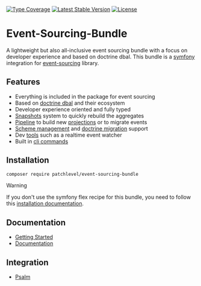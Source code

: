 [![Type Coverage](https://shepherd.dev/github/patchlevel/event-sourcing-bundle/coverage.svg)](https://shepherd.dev/github/patchlevel/event-sourcing-bundle)
[![Latest Stable Version](https://poser.pugx.org/patchlevel/event-sourcing-bundle/v)](//packagist.org/packages/patchlevel/event-sourcing-bundle)
[![License](https://poser.pugx.org/patchlevel/event-sourcing-bundle/license)](//packagist.org/packages/patchlevel/event-sourcing-bundle)

# Event-Sourcing-Bundle

A lightweight but also all-inclusive event sourcing bundle 
with a focus on developer experience and based on doctrine dbal.
This bundle is a [symfony](https://symfony.com/) integration 
for [event-sourcing](https://github.com/patchlevel/event-sourcing) library.

## Features

* Everything is included in the package for event sourcing
* Based on [doctrine dbal](https://github.com/doctrine/dbal) and their ecosystem
* Developer experience oriented and fully typed
* [Snapshots](https://patchlevel.github.io/event-sourcing-bundle-docs/latest/installation/) system to quickly rebuild the aggregates
* [Pipeline](https://patchlevel.github.io/event-sourcing-bundle-docs/latest/pipeline/) to build new [projections](https://patchlevel.github.io/event-sourcing-bundle-docs/latest/projection/) or to migrate events
* [Scheme management](https://patchlevel.github.io/event-sourcing-bundle-docs/latest/store/) and [doctrine migration](https://patchlevel.github.io/event-sourcing-bundle-docs/latest/migration/) support
* Dev [tools](https://patchlevel.github.io/event-sourcing-bundle-docs/latest/watch_server/) such as a realtime event watcher
* Built in [cli commands](https://patchlevel.github.io/event-sourcing-bundle-docs/latest/cli/)

## Installation

```bash
composer require patchlevel/event-sourcing-bundle
```

> [!WARNING]
> If you don't use the symfony flex recipe for this bundle, you need to follow
this [installation documentation](https://patchlevel.github.io/event-sourcing-bundle-docs/latest/installation/).

## Documentation

* [Getting Started](https://patchlevel.github.io/event-sourcing-bundle-docs/latest/getting_started/)
* [Documentation](https://patchlevel.github.io/event-sourcing-bundle-docs/latest/)

## Integration

* [Psalm](https://github.com/patchlevel/event-sourcing-psalm-plugin)